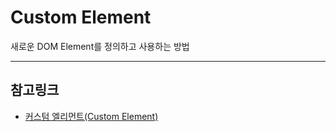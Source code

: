 # Custom Element
새로운 DOM Element를 정의하고 사용하는 방법

***
## 참고링크
* [커스텀 엘리먼트(Custom Element)](https://kyu.io/ko/%EC%9B%B9-%EC%BB%B4%ED%8F%AC%EB%84%8C%ED%8A%B82-%EC%BB%A4%EC%8A%A4%ED%85%80-%EC%97%98%EB%A6%AC%EB%A8%BC%ED%8A%B8/)

